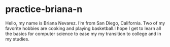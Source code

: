 # practice-briana-n
Hello, my name is Briana Nevarez. I’m from San Diego, California. Two of my favorite hobbies are cooking and playing basketball.I hope I get to learn all the basics for computer science to ease my my transition to college and in my studies.
